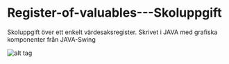 # Register-of-valuables---Skoluppgift
Skoluppgift över ett enkelt värdesaksregister.
Skrivet i JAVA med grafiska komponenter från JAVA-Swing

![alt tag](https://cloud.githubusercontent.com/assets/14196129/15447452/18559774-1f43-11e6-87c8-a7cd069ec7f0.png)
